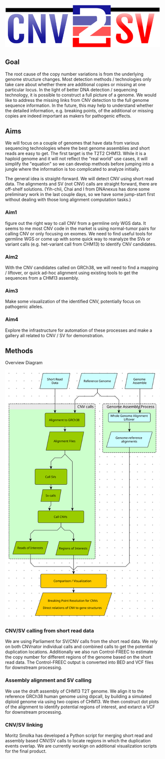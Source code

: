 # ![CNV2SV](images/cnv2sv.png) 

## Goal
  
The root cause of the copy number variations is from the underlying genome structure changes. Most detection methods / technologies only take care about whether there are additional copies or missing at one particular locus.  In the light of better DNA detection / sequencing technology, it is possible to construct a full picture of a genome. We would like to address the missing links from CNV detection to the full genome sequence information. In the future, this may help to understand whether the detailed information, e.g. breaking points, of the additional or missing copies are indeed important as makers for pathogenic effects.

## Aims

We will focus on a couple of genomes that have data from various sequencing technologies where the best genome assemblies and short reads are easy to get. The first target is the T2T2 CHM13. While it is a haploid genome and it will not reflect the "real world" use cases, it will simplify the "equation" so we can develop methods before jumping into a jungle where the information is too complicated to analyze initially.  

The general idea is straight-forward. We will detect CNV using short read data. The alignments and SV (not CNV) calls are straight forward, there are off-shelf solutions. (Yih-chii, Chai and I from DNAnexus has done some preliminary work in the last couple days, so we have some jump-start first without dealing with those long alignment computation tasks.) 

### Aim1

figure out the right way to call CNV from a germline only WGS data. It seems to me most CNV code in the market is using normal-tumor pairs for calling CNV or only focusing on exomes. We need to find useful tools for germline WGS or come up with some quick way to reanalyze the SVs or variant calls (e.g. het-variant call from CHM13) to identify CNV candidates.

### Aim2 

With the CNV candidates called on GRCh38, we will need to find a mapping / liftover, or quick ad-hoc alignment using existing tools to get the sequences from a CHM13 assembly.

### Aim3 

Make some visualization of the identified CNV, potentially focus on pathogenic alleles.

### Aim4

Explore the infrastructure for automation of these processes and make a gallery all related to CNV / SV for demonstration.

## Methods

<!--- ## Awesome Logo -->

Overview Diagram

![Data Processing](/images/CNV2SV.svg)

<!---
# Software Workflow Diagram
-->

### CNV/SV calling from short read data

We are using Parliament for SV/CNV calls from the short read data. We rely on both CNVnator individual calls and combined calls to get the potential duplication locations. Additionally we also run Control-FREEC to estimate the copy number for different regions of the genome based on the short read data. The Control-FREEC output is converted into BED and VCF files for downstream processing.

### Assembly alignment and SV calling

We use the draft assembly of CHM13 T2T genome. We align it to the reference GRCh38 human genome using dipcall, by building a simulated diploid genome via using two copies of CHM13. We then construct dot plots of the alignment to identify potential regions of interest, and extarct a VCF for downstream processing.

### CNV/SV linking

Moritz Smolka has developed a Python script for merging short read and assembly based CNV/SV calls to locate regions in which the duplication events overlap. We are currently workign on additional visualization scripts for the final product.
